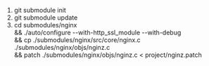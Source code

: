 1. git submodule init
2. git submodule update
3. cd submodules/nginx \
    && ./auto/configure --with-http_ssl_module --with-debug \
    && cp ./submodules/nginx/src/core/nginx.c ./submodules/nginx/objs/nginz.c \
    && patch ./submodules/nginx/objs/nginz.c < project/nginz.patch
